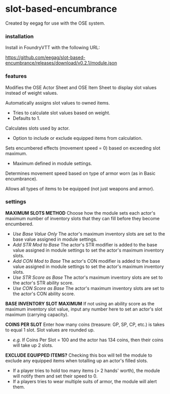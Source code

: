 # slot-based-encumbrance

Created by eegag for use with the OSE system.

### installation

Install in FoundryVTT with the following URL:

https://github.com/eegag/slot-based-encumbrance/releases/download/v0.2.1/module.json

### features

Modifies the OSE Actor Sheet and OSE Item Sheet to display slot values instead of weight values.

Automatically assigns slot values to owned items.
- Tries to calculate slot values based on weight.
- Defaults to 1.

Calculates slots used by actor.
- Option to include or exclude equipped items from calculation.

Sets encumbered effects (movement speed = 0) based on exceeding slot maximum.
- Maximum defined in module settings.

Determines movement speed based on type of armor worn (as in Basic encumbrance).

Allows all types of items to be equipped (not just weapons and armor).

### settings

**MAXIMUM SLOTS METHOD** Choose how the module sets each actor's maximum number of inventory slots that they can fill before they become encumbered.
- *Use Base Value Only* The actor's maximum inventory slots are set to the base value assigned in module settings.
- *Add STR Mod to Base* The actor's STR modifier is added to the base value assigned in module settings to set the actor's maximum inventory slots.
- *Add CON Mod to Base* The actor's CON modifier is added to the base value assigned in module settings to set the actor's maximum inventory slots.
- *Use STR Score as Base* The actor's maximum inventory slots are set to the actor's STR ability score.
- *Use CON Score as Base* The actor's maximum inventory slots are set to the actor's CON ability score.

**BASE INVENTORY SLOT MAXIMUM** If not using an ability score as the maximum inventory slot value, input any number here to set an actor's slot maximum (carrying capacity).

**COINS PER SLOT** Enter how many coins (treasure: GP, SP, CP, etc.) is takes to equal 1 slot. Slot values are rounded up.
- *e.g.* If Coins Per Slot = 100 and the actor has 134 coins, then their coins will take up 2 slots.

**EXCLUDE EQUIPPED ITEMS?** Checking this box will tell the module to exclude any equipped items when totalling up an actor's filled slots.
- If a player tries to hold too many items (> 2 hands' worth), the module will notify them and set their speed to 0.
- If a players tries to wear multiple suits of armor, the module will alert them.
